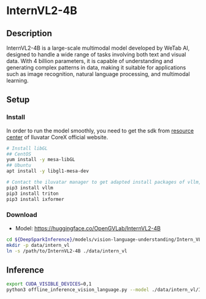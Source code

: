 # InternVL2-4B

## Description

InternVL2-4B is a large-scale multimodal model developed by WeTab AI, designed to handle a wide range of tasks involving both text and visual data. With 4 billion parameters, it is capable of understanding and generating complex patterns in data, making it suitable for applications such as image recognition, natural language processing, and multimodal learning.

## Setup

### Install

In order to run the model smoothly, you need to get the sdk from [resource center](https://support.iluvatar.com/#/ProductLine?id=2) of Iluvatar CoreX official website.

```bash
# Install libGL
## CentOS
yum install -y mesa-libGL
## Ubuntu
apt install -y libgl1-mesa-dev

# Contact the iluvatar manager to get adapted install packages of vllm, triton, and ixformer
pip3 install vllm
pip3 install triton
pip3 install ixformer
```

### Download

- Model: <https://huggingface.co/OpenGVLab/InternVL2-4B>

```bash
cd ${DeepSparkInference}/models/vision-language-understanding/Intern_VL/vllm
mkdir -p data/intern_vl
ln -s /path/to/InternVL2-4B ./data/intern_vl
```

## Inference

```bash
export CUDA_VISIBLE_DEVICES=0,1
python3 offline_inference_vision_language.py --model ./data/intern_vl/InternVL2-4B --max-tokens 256 -tp 2 --temperature 0.0 --max-model-len 2048
```
